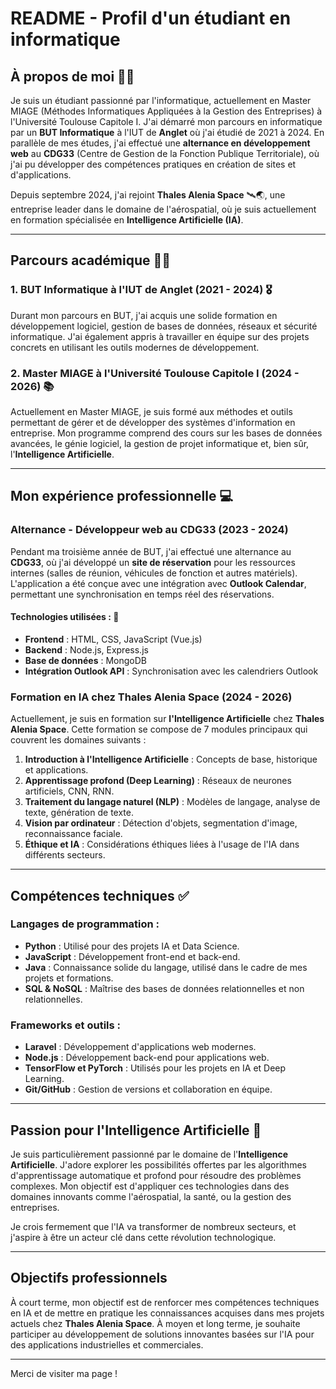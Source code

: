 # README - Profil d'un étudiant en informatique

## À propos de moi 👩‍💻

Je suis un étudiant passionné par l'informatique, actuellement en Master MIAGE (Méthodes Informatiques Appliquées à la Gestion des Entreprises) à l'Université Toulouse Capitole I. J'ai démarré mon parcours en informatique par un **BUT Informatique** à l'IUT de **Anglet** où j'ai étudié de 2021 à 2024. En parallèle de mes études, j'ai effectué une **alternance en développement web** au **CDG33** (Centre de Gestion de la Fonction Publique Territoriale), où j'ai pu développer des compétences pratiques en création de sites et d'applications.

Depuis septembre 2024, j'ai rejoint **Thales Alenia Space** 🛰️🌏️, une entreprise leader dans le domaine de l'aérospatial, où je suis actuellement en formation spécialisée en **Intelligence Artificielle (IA)**.

---

## Parcours académique 👨‍🎓

### 1. **BUT Informatique à l'IUT de Anglet (2021 - 2024)** 🎖️
Durant mon parcours en BUT, j'ai acquis une solide formation en développement logiciel, gestion de bases de données, réseaux et sécurité informatique. J'ai également appris à travailler en équipe sur des projets concrets en utilisant les outils modernes de développement.

### 2. **Master MIAGE à l'Université Toulouse Capitole I (2024 - 2026)** 📚️
Actuellement en Master MIAGE, je suis formé aux méthodes et outils permettant de gérer et de développer des systèmes d'information en entreprise. Mon programme comprend des cours sur les bases de données avancées, le génie logiciel, la gestion de projet informatique et, bien sûr, l'**Intelligence Artificielle**.

---

## Mon expérience professionnelle 💻️

### **Alternance - Développeur web au CDG33 (2023 - 2024)**
Pendant ma troisième année de BUT, j'ai effectué une alternance au **CDG33**, où j'ai développé un **site de réservation** pour les ressources internes (salles de réunion, véhicules de fonction et autres matériels). L'application a été conçue avec une intégration avec **Outlook Calendar**, permettant une synchronisation en temps réel des réservations.

#### Technologies utilisées : 📑
- **Frontend** : HTML, CSS, JavaScript (Vue.js)
- **Backend** : Node.js, Express.js
- **Base de données** : MongoDB
- **Intégration Outlook API** : Synchronisation avec les calendriers Outlook

### **Formation en IA chez Thales Alenia Space (2024 - 2026)**
Actuellement, je suis en formation sur **l'Intelligence Artificielle** chez **Thales Alenia Space**. Cette formation se compose de 7 modules principaux qui couvrent les domaines suivants :

1. **Introduction à l'Intelligence Artificielle** : Concepts de base, historique et applications.
4. **Apprentissage profond (Deep Learning)** : Réseaux de neurones artificiels, CNN, RNN.
5. **Traitement du langage naturel (NLP)** : Modèles de langage, analyse de texte, génération de texte.
6. **Vision par ordinateur** : Détection d'objets, segmentation d'image, reconnaissance faciale.
7. **Éthique et IA** : Considérations éthiques liées à l'usage de l'IA dans différents secteurs.

---

## Compétences techniques ✅️

### Langages de programmation :
- **Python** : Utilisé pour des projets IA et Data Science.
- **JavaScript** : Développement front-end et back-end.
- **Java** : Connaissance solide du langage, utilisé dans le cadre de mes projets et formations.
- **SQL & NoSQL** : Maîtrise des bases de données relationnelles et non relationnelles.

### Frameworks et outils :
- **Laravel** : Développement d'applications web modernes.
- **Node.js** : Développement back-end pour applications web.
- **TensorFlow et PyTorch** : Utilisés pour les projets en IA et Deep Learning.
- **Git/GitHub** : Gestion de versions et collaboration en équipe.

---

## Passion pour l'Intelligence Artificielle 🧠

Je suis particulièrement passionné par le domaine de l'**Intelligence Artificielle**. J'adore explorer les possibilités offertes par les algorithmes d'apprentissage automatique et profond pour résoudre des problèmes complexes. Mon objectif est d'appliquer ces technologies dans des domaines innovants comme l'aérospatial, la santé, ou la gestion des entreprises.

Je crois fermement que l'IA va transformer de nombreux secteurs, et j'aspire à être un acteur clé dans cette révolution technologique.

---

## Objectifs professionnels

À court terme, mon objectif est de renforcer mes compétences techniques en IA et de mettre en pratique les connaissances acquises dans mes projets actuels chez **Thales Alenia Space**. À moyen et long terme, je souhaite participer au développement de solutions innovantes basées sur l'IA pour des applications industrielles et commerciales.

---

Merci de visiter ma page !

